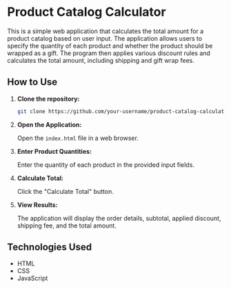 # Product Catalog Calculator

This is a simple web application that calculates the total amount for a product catalog based on user input. 
The application allows users to specify the quantity of each product and whether the product should be wrapped as a gift.
The program then applies various discount rules and calculates the total amount, including shipping and gift wrap fees.

## How to Use

1. **Clone the repository:**

    ```bash
    git clone https://github.com/your-username/product-catalog-calculator.git
    ```

2. **Open the Application:**

    Open the `index.html` file in a web browser.

3. **Enter Product Quantities:**

    Enter the quantity of each product in the provided input fields.

4. **Calculate Total:**

    Click the "Calculate Total" button.

5. **View Results:**

    The application will display the order details, subtotal, applied discount, shipping fee, and the total amount.

## Technologies Used

- HTML
- CSS
- JavaScript

